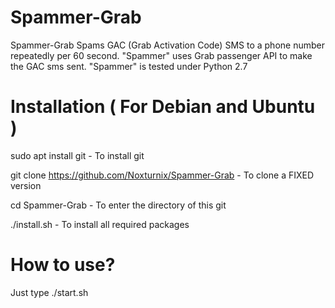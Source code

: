 # Spammer-Grab
Spammer-Grab Spams GAC (Grab Activation Code) SMS to a phone number repeatedly per 60 second.
"Spammer" uses Grab passenger API to make the GAC sms sent. "Spammer" is tested under Python 2.7  


# Installation ( For Debian and Ubuntu ) 

sudo apt install git - To install git 

git clone https://github.com/Noxturnix/Spammer-Grab - To clone a FIXED version 

cd Spammer-Grab - To enter the directory of this git

./install.sh - To install all required packages

# How to use? 

Just type ./start.sh
